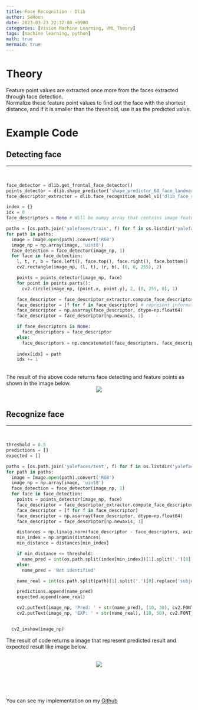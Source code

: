 ```yaml
---
title: Face Recognition - Dlib
author: SeHoon
date: 2023-03-23 22:32:00 +0900
categories: [Vision Machine Learning, VML_Theory]
tags: [machine learning, python]
math: true
mermaid: true
---
```


# Theory
Feature point values are extracted once more from the faces extracted through face detection.<br>
Normalize these feature point values to find out the face with the shortest distance, and if it is smaller than the threshold, use it as the predicted value.<br>

# Example Code

## Detecting face
---
<br>

```py
face_detector = dlib.get_frontal_face_detector()
points_detector = dlib.shape_predictor('shape_predictor_68_face_landmarks.dat')
face_descriptor_extractor = dlib.face_recognition_model_v1('dlib_face_recognition_resnet_model_v1.dat')

index = {}
idx = 0
face_descriptors = None # Will be numpy array that contains image features.

paths = [os.path.join('yalefaces/train', f) for f in os.listdir('yalefaces/train')]
for path in paths:
  image = Image.open(path).convert('RGB')
  image_np = np.array(image, 'uint8')
  face_detection = face_detector(image_np, 1)
  for face in face_detection:
    l, t, r, b = face.left(), face.top(), face.right(), face.bottom()
    cv2.rectangle(image_np, (l, t), (r, b), (0, 0, 255), 2)

    points = points_detector(image_np, face)
    for point in points.parts():
      cv2.circle(image_np, (point.x, point.y), 2, (0, 255, 0), 1)

    face_descriptor = face_descriptor_extractor.compute_face_descriptor(image_np, points)
    face_descriptor = [f for f in face_descriptor] # represent information of each faces.
    face_descriptor = np.asarray(face_descriptor, dtype=np.float64)
    face_descriptor = face_descriptor[np.newaxis, :]

    if face_descriptors is None:
      face_descriptors = face_descriptor
    else:
      face_descriptors = np.concatenate((face_descriptors, face_descriptor), axis=0)
    
    index[idx] = path
    idx += 1
```
<br>
The result of the above code returns face detecting and feature points as shown in the image below.<br>

<center>

<img src="https://user-images.githubusercontent.com/28240052/227481345-91995339-5ffb-4df1-bc18-926fb8bfd54a.png">

</center>
<br>

## Recognize face
---
<br>

```py
threshold = 0.5
predictions = []
expected = []

paths = [os.path.join('yalefaces/test', f) for f in os.listdir('yalefaces/test')]
for path in paths:
  image = Image.open(path).convert('RGB')
  image_np = np.array(image, 'uint8')
  face_detection = face_detector(image_np, 1)
  for face in face_detection:
    points = points_detector(image_np, face)
    face_descriptor = face_descriptor_extractor.compute_face_descriptor(image_np, points)
    face_descriptor = [f for f in face_descriptor]
    face_descriptor = np.asarray(face_descriptor, dtype=np.float64)
    face_descriptor = face_descriptor[np.newaxis, :]

    distances = np.linalg.norm(face_descriptor - face_descriptors, axis=1)
    min_index = np.argmin(distances)
    min_distance = distances[min_index]

    if min_distance <= threshold:
      name_pred = int(os.path.split(index[min_index])[1].split('.')[0].replace('subject', ''))
    else:
      name_pred = 'Not identified'

    name_real = int(os.path.split(path)[1].split('.')[0].replace('subject', ''))

    predictions.append(name_pred)
    expected.append(name_real)

    cv2.putText(image_np, 'Pred: ' + str(name_pred), (10, 30), cv2.FONT_HERSHEY_COMPLEX_SMALL, 1, (0, 0, 0))
    cv2.putText(image_np, 'EXP: ' + str(name_real), (10, 50), cv2.FONT_HERSHEY_COMPLEX_SMALL, 1, (0, 0, 0))


  cv2_imshow(image_np)
```

The result of code returns a image that represent predicted result and expected result like image below.
<br><br>
<center>

<img src="https://user-images.githubusercontent.com/28240052/227481979-f67a14e7-78c5-420d-8239-c22c2037c4c4.png">

</center>

<br><br><br><br>
You can see my implementation on my [Github](https://github.com/csh970605/Computer-Vision-Masterclass/tree/main/Section%202)
